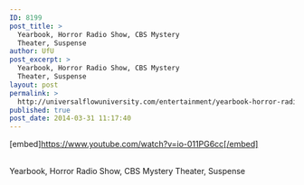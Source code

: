 ```yaml
---
ID: 8199
post_title: >
  Yearbook, Horror Radio Show, CBS Mystery
  Theater, Suspense
author: UfU
post_excerpt: >
  Yearbook, Horror Radio Show, CBS Mystery
  Theater, Suspense
layout: post
permalink: >
  http://universalflowuniversity.com/entertainment/yearbook-horror-radio-show-cbs-mystery-theater-suspense/
published: true
post_date: 2014-03-31 11:17:40
---
```

[embed]https://www.youtube.com/watch?v=io-011PG6cc[/embed]</br></br>
<p>Yearbook, Horror Radio Show, CBS Mystery Theater, Suspense</p>